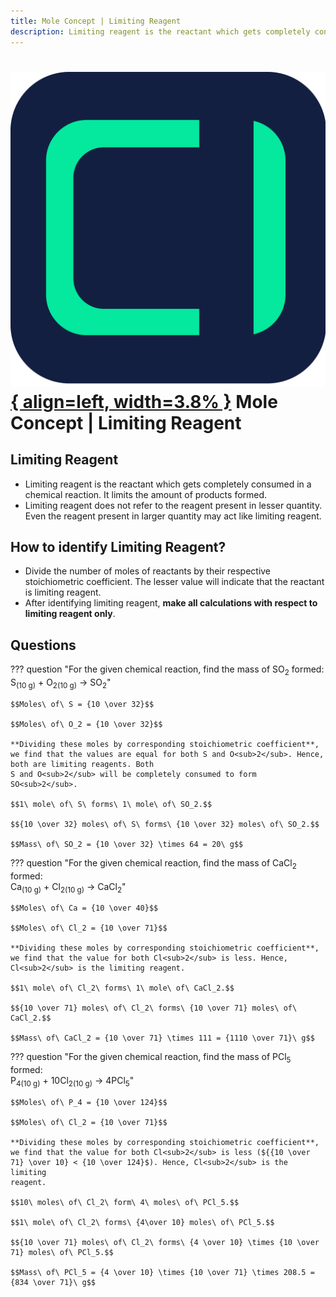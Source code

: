 ```yaml
---
title: Mole Concept | Limiting Reagent
description: Limiting reagent is the reactant which gets completely consumed in a chemical reaction. It limits the amount of products formed.
---
```


# [![ChemistryEdu Logo](../../images/favicon.svg){ align=left, width=3.8% }](../../index.md)  Mole Concept | Limiting Reagent

## Limiting Reagent

* Limiting reagent is the reactant which gets completely consumed in a chemical reaction. It limits the amount of products formed.
* Limiting reagent does not refer to the reagent present in lesser quantity. Even the reagent present in larger quantity may act like limiting reagent.

## How to identify Limiting Reagent?

* Divide the number of moles of reactants by their respective stoichiometric coefficient. The lesser value will indicate that the reactant is limiting reagent.
* After identifying limiting reagent, **make all calculations with respect to limiting reagent only**.

## Questions

??? question "For the given chemical reaction, find the mass of SO<sub>2</sub> formed: <br> S<sub>(10 g)</sub> + O<sub>2</sub><sub>(10 g)</sub> &rarr; SO<sub>2</sub>"

    $$Moles\ of\ S = {10 \over 32}$$

    $$Moles\ of\ O_2 = {10 \over 32}$$

    **Dividing these moles by corresponding stoichiometric coefficient**, we find that the values are equal for both S and O<sub>2</sub>. Hence, both are limiting reagents. Both
    S and O<sub>2</sub> will be completely consumed to form SO<sub>2</sub>.

    $$1\ mole\ of\ S\ forms\ 1\ mole\ of\ SO_2.$$

    $${10 \over 32} moles\ of\ S\ forms\ {10 \over 32} moles\ of\ SO_2.$$

    $$Mass\ of\ SO_2 = {10 \over 32} \times 64 = 20\ g$$

??? question "For the given chemical reaction, find the mass of CaCl<sub>2</sub> formed:<br> Ca<sub>(10 g)</sub> + Cl<sub>2</sub><sub>(10 g)</sub> &rarr; CaCl<sub>2</sub>"

    $$Moles\ of\ Ca = {10 \over 40}$$

    $$Moles\ of\ Cl_2 = {10 \over 71}$$

    **Dividing these moles by corresponding stoichiometric coefficient**, we find that the value for both Cl<sub>2</sub> is less. Hence, Cl<sub>2</sub> is the limiting reagent.

    $$1\ mole\ of\ Cl_2\ forms\ 1\ mole\ of\ CaCl_2.$$

    $${10 \over 71} moles\ of\ Cl_2\ forms\ {10 \over 71} moles\ of\ CaCl_2.$$

    $$Mass\ of\ CaCl_2 = {10 \over 71} \times 111 = {1110 \over 71}\ g$$

??? question "For the given chemical reaction, find the mass of PCl<sub>5</sub> formed:<br>P<sub>4</sub><sub>(10 g)</sub> + 10Cl<sub>2</sub><sub>(10 g)</sub> &rarr; 4PCl<sub>5</sub>"

    $$Moles\ of\ P_4 = {10 \over 124}$$

    $$Moles\ of\ Cl_2 = {10 \over 71}$$

    **Dividing these moles by corresponding stoichiometric coefficient**, we find that the value for both Cl<sub>2</sub> is less (${{10 \over 71} \over 10} < {10 \over 124}$). Hence, Cl<sub>2</sub> is the limiting
    reagent.

    $$10\ moles\ of\ Cl_2\ form\ 4\ moles\ of\ PCl_5.$$

    $$1\ mole\ of\ Cl_2\ forms\ {4\over 10} moles\ of\ PCl_5.$$

    $${10 \over 71} moles\ of\ Cl_2\ forms\ {4 \over 10} \times {10 \over 71} moles\ of\ PCl_5.$$

    $$Mass\ of\ PCl_5 = {4 \over 10} \times {10 \over 71} \times 208.5 = {834 \over 71}\ g$$
